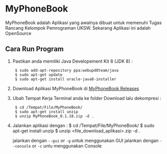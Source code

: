 # MyPhoneBook
MyPhoneBook adalah Aplikasi yang awalnya dibuat untuk memenuhi Tugas Rancang Kelompok Pemrograman UKSW.
Sekarang Aplikasi ini adalah OpenSource

## Cara Run Program

1. Pastikan anda memiliki Java Developement Kit 8 (JDK 8) :

        $ sudo add-apt-repository ppa:webupd8team/java
        $ sudo apt-get update
        $ sudo apt-get install oracle-java8-installer

2. Download Aplikasi MyPhoneBook di [MyPhoneBook Releases](https://github.com/wowotek/MyPhoneBook/tree/master/Releases)

3. Ubah Tempat Kerja Terminal anda ke folder Download lalu dekompresi : 

        $ cd /Tempat/File/MyPhoneBook/
        $ sudo apt-get install unzip
        $ unzip MyPhoneBook_0.1.18.zip -d .

4. Jalankan aplikasi dengan : 
        $ cd /Tempat/File/MyPhoneBook/
        $ sudo apt-get install unzip
        $ unzip <file_download_aplikasi>.zip -d .

   jalankan dengan `--gui` or `-g` untuk menggunakan GUI
   jalankan dengan `--console` or `-c` untu menggunakan Console
